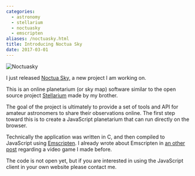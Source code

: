 ```yaml
---
categories:
  - astronomy
  - stellarium
  - noctuasky
  - emscripten
aliases: /noctuasky.html
title: Introducing Noctua Sky
date: 2017-03-01
---
```



![Noctuasky](/imgs/noctuasky.png)

I just released [Noctua Sky], a new project I am working on.

This is an online planetarium (or sky map) software similar to the open source
project [Stellarium] made by my brother.

The goal of the project is ultimately to provide a set of tools and API for
amateur astronomers to share their observations online.  The first step toward
this is to create a JavaScript planetarium that can run directly on the
browser.

Technically the application was written in C, and then compiled to JavaScript
using [Emscripten].  I already wrote about Emscripten in [an other post](
http://charlie137-2.blogspot.tw/2013/01/voxel-invaders-ported-to-javascript.html)
regarding a video game I made before.

The code is not open yet, but if you are interested in using the JavaScript
client in your own website please contact me.

[noctua sky]: https://noctuasky.com
[Stellarium]: http://www.stellarium.org
[Emscripten]: http://kripken.github.io/emscripten-site/
